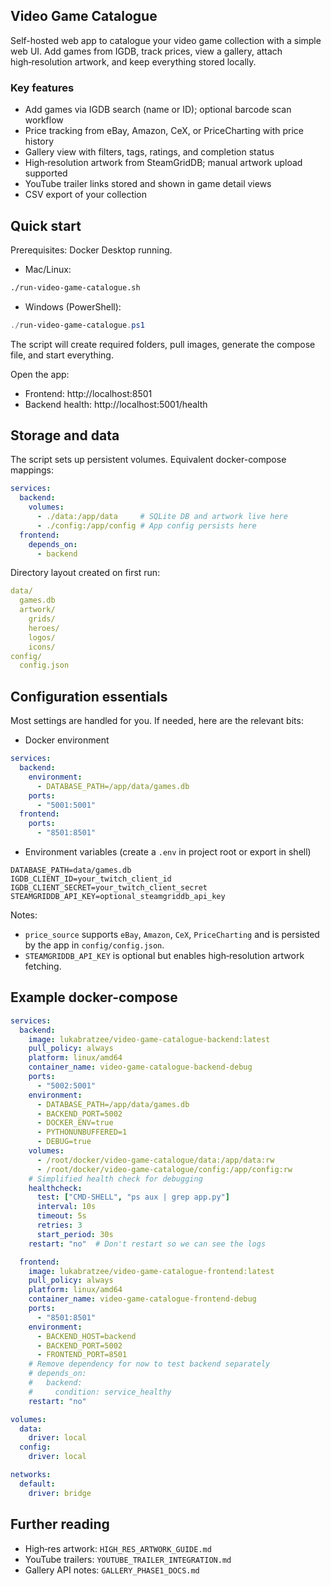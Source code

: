 ## Video Game Catalogue

Self-hosted web app to catalogue your video game collection with a simple web UI. Add games from IGDB, track prices, view a gallery, attach high‑resolution artwork, and keep everything stored locally.

### Key features
- Add games via IGDB search (name or ID); optional barcode scan workflow
- Price tracking from eBay, Amazon, CeX, or PriceCharting with price history
- Gallery view with filters, tags, ratings, and completion status
- High‑resolution artwork from SteamGridDB; manual artwork upload supported
- YouTube trailer links stored and shown in game detail views
- CSV export of your collection

## Quick start

Prerequisites: Docker Desktop running.

- Mac/Linux:
```bash
./run-video-game-catalogue.sh
```

- Windows (PowerShell):
```powershell
./run-video-game-catalogue.ps1
```

The script will create required folders, pull images, generate the compose file, and start everything.

Open the app:
- Frontend: http://localhost:8501
- Backend health: http://localhost:5001/health

## Storage and data

The script sets up persistent volumes. Equivalent docker-compose mappings:

```yaml
services:
  backend:
    volumes:
      - ./data:/app/data     # SQLite DB and artwork live here
      - ./config:/app/config # App config persists here
  frontend:
    depends_on:
      - backend
```

Directory layout created on first run:

```yaml
data/
  games.db
  artwork/
    grids/
    heroes/
    logos/
    icons/
config/
  config.json
```

## Configuration essentials

Most settings are handled for you. If needed, here are the relevant bits:

- Docker environment
```yaml
services:
  backend:
    environment:
      - DATABASE_PATH=/app/data/games.db
    ports:
      - "5001:5001"
  frontend:
    ports:
      - "8501:8501"
```

- Environment variables (create a `.env` in project root or export in shell)
```
DATABASE_PATH=data/games.db
IGDB_CLIENT_ID=your_twitch_client_id
IGDB_CLIENT_SECRET=your_twitch_client_secret
STEAMGRIDDB_API_KEY=optional_steamgriddb_api_key
```

Notes:
- `price_source` supports `eBay`, `Amazon`, `CeX`, `PriceCharting` and is persisted by the app in `config/config.json`.
- `STEAMGRIDDB_API_KEY` is optional but enables high‑resolution artwork fetching.

## Example docker-compose

```yaml
services:
  backend:
    image: lukabratzee/video-game-catalogue-backend:latest
    pull_policy: always
    platform: linux/amd64
    container_name: video-game-catalogue-backend-debug
    ports:
      - "5002:5001"
    environment:
      - DATABASE_PATH=/app/data/games.db
      - BACKEND_PORT=5002
      - DOCKER_ENV=true
      - PYTHONUNBUFFERED=1
      - DEBUG=true
    volumes:
      - /root/docker/video-game-catalogue/data:/app/data:rw
      - /root/docker/video-game-catalogue/config:/app/config:rw
    # Simplified health check for debugging
    healthcheck:
      test: ["CMD-SHELL", "ps aux | grep app.py"]
      interval: 10s
      timeout: 5s
      retries: 3
      start_period: 30s
    restart: "no"  # Don't restart so we can see the logs

  frontend:
    image: lukabratzee/video-game-catalogue-frontend:latest
    pull_policy: always
    platform: linux/amd64
    container_name: video-game-catalogue-frontend-debug
    ports:
      - "8501:8501"
    environment:
      - BACKEND_HOST=backend
      - BACKEND_PORT=5002
      - FRONTEND_PORT=8501
    # Remove dependency for now to test backend separately
    # depends_on:
    #   backend:
    #     condition: service_healthy
    restart: "no"

volumes:
  data:
    driver: local
  config:
    driver: local

networks:
  default:
    driver: bridge
```

 

## Further reading

- High‑res artwork: `HIGH_RES_ARTWORK_GUIDE.md`
- YouTube trailers: `YOUTUBE_TRAILER_INTEGRATION.md`
- Gallery API notes: `GALLERY_PHASE1_DOCS.md`


